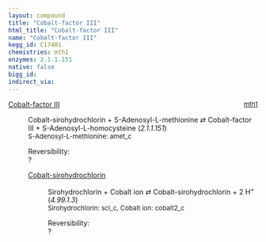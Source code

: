 ```yaml
---
layout: compound
title: "Cobalt-factor III"
html_title: "Cobalt-factor III"
name: "Cobalt-factor III"
kegg_id: C17401
chemistries: mth1
enzymes: 2.1.1.151
native: false
bigg_id:
indirect_via:
---
```

<dl><dt class="rs-product"><a class="link-dark" data-bs-html="true" data-bs-title="KEGG: C17401" data-bs-toggle="tooltip" href="{{ site.url }}{{ site.baseurl }}/compounds/C17401">Cobalt-factor III</a><span style="float: right; max-width: 40%"><a class="link-dark opacity-50" href="{{ site.url }}{{ site.baseurl }}/chemistries/mth1" style="font-size: small; word-wrap: anywhere;">mth1</a></span></dt><dd><p>Cobalt-sirohydrochlorin + S-Adenosyl-L-methionine ⇄ Cobalt-factor III + S-Adenosyl-L-homocysteine (<i>2.1.1.151</i>)<br/><span style="font-size: small;"><span data-bs-html="true" data-bs-title="KEGG: C00019" data-bs-toggle="tooltip">S-Adenosyl-L-methionine</span>: amet_c</span><br/><div class="reversibility_info">Reversibility: <div class="progress"><div aria-valuemax="100" aria-valuemin="0" aria-valuenow="0" class="progress-bar bg-light" role="progressbar" style="width: 100%"></div></div><span>?</span><div class="progress"><div aria-valuemax="10" aria-valuemin="0" aria-valuenow="0" class="progress-bar bg-light" role="progressbar" style="width: 100%"></div></div></div></p><dl><dt><a class="link-dark" data-bs-html="true" data-bs-title="KEGG: C11538" data-bs-toggle="tooltip" href="{{ site.url }}{{ site.baseurl }}/compounds/C11538">Cobalt-sirohydrochlorin</a><span style="float: right; max-width: 40%"><a class="link-dark opacity-50" href="{{ site.url }}{{ site.baseurl }}/chemistries/None" style="font-size: small; word-wrap: anywhere;"></a></span></dt><dd><p>Sirohydrochlorin + Cobalt ion ⇄ Cobalt-sirohydrochlorin + 2 H<sup>+</sup> (<i>4.99.1.3</i>)<br/><span style="font-size: small;"><span data-bs-html="true" data-bs-title="KEGG: C05778" data-bs-toggle="tooltip">Sirohydrochlorin</span>: scl_c, <span data-bs-html="true" data-bs-title="KEGG: C00175" data-bs-toggle="tooltip">Cobalt ion</span>: cobalt2_c</span><br/><div class="reversibility_info">Reversibility: <div class="progress"><div aria-valuemax="100" aria-valuemin="0" aria-valuenow="0" class="progress-bar bg-light" role="progressbar" style="width: 100%"></div></div><span>?</span><div class="progress"><div aria-valuemax="10" aria-valuemin="0" aria-valuenow="0" class="progress-bar bg-light" role="progressbar" style="width: 100%"></div></div></div></p><dl></dl></dd></dl></dd></dl>